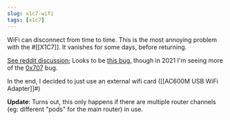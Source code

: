 ```yaml
---
slug: x1c7-wifi
tags: [x1c7]
---
```


WiFi can disconnect from time to time. This is the most annoying problem with the #[[X1C7]]. It vanishes for some days, before returning.

[See reddit discussion](https://www.reddit.com/r/thinkpad/comments/iu1de6/x1_carbon_w_5k_monitor_running_linux/g5ijbw9/?utm_source=reddit&utm_medium=web2x&context=3); Looks to be [this bug](https://bugzilla.kernel.org/show_bug.cgi?id=203709), though in 2021 I'm seeing more of the [0x707](https://bugzilla.kernel.org/show_bug.cgi?id=203593) bug.

In the end, I decided to just use an external wifi card ([[AC600M USB WiFi Adapter]]#)

**Update**: Turns out, this only happens if there are multiple router channels (eg: different "pods" for the main router) in use.